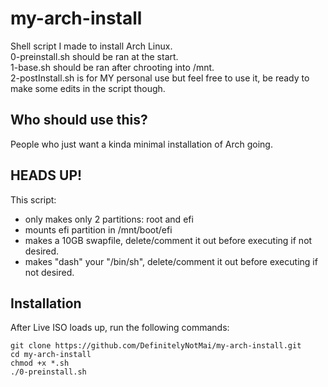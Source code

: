 # my-arch-install
Shell script I made to install Arch Linux.  
0-preinstall.sh should be ran at the start.  
1-base.sh should be ran after chrooting into /mnt.  
2-postInstall.sh is for MY personal use but feel free to use it, be ready to make some edits in the script though.

## Who should use this?
People who just want a kinda minimal installation of Arch going.

## HEADS UP!
This script:
- only makes only 2 partitions: root and efi
- mounts efi partition in /mnt/boot/efi
- makes a 10GB swapfile, delete/comment it out before executing if not desired.
- makes "dash" your "/bin/sh", delete/comment it out before executing if not desired.

## Installation
After Live ISO loads up, run the following commands:
```
git clone https://github.com/DefinitelyNotMai/my-arch-install.git
cd my-arch-install
chmod +x *.sh
./0-preinstall.sh
```
